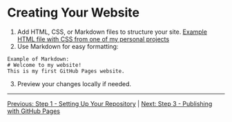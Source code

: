 # Creating Your Website
1. Add HTML, CSS, or Markdown files to structure your site.
[Example HTML file with CSS from one of my personal projects](https://github.com/keysor/Wahlburgers-Beer-Menu/blob/main/index.html)
2. Use Markdown for easy formatting:
```
Example of Markdown:
# Welcome to my website!
This is my first GitHub Pages website.
```
3. Preview your changes locally if needed.

---

[Previous: Step 1 - Setting Up Your Repository](Step_One.md) | [Next: Step 3 - Publishing with GitHub Pages](Step_Three.md)
